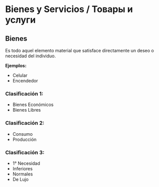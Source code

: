 # Bienes y Servicios / Товары и услуги

## Bienes
Es todo aquel elemento material que satisface directamente un deseo o necesidad del individuo.

**Ejemplos:**
- Celular
- Encendedor
### Clasificación 1:
- Bienes Económicos
- Bienes Libres
### Clasificación 2:
- Consumo
- Producción
### Clasificación 3:
- 1° Necesidad
- Inferiores
- Normales
- De Lujo